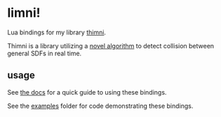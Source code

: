 # limni!
Lua bindings for my library [thimni](https://codeberg.org/0x177/thimni).

Thimni is a library utilizing a [novel algorithm](https://0x177.codeberg.page/sdf_collision.html)
to detect collision between general SDFs in real time.

## usage
See [the docs](docs.md) for a quick guide to using these bindings.

See the [examples](examples/) folder for code demonstrating these bindings.
